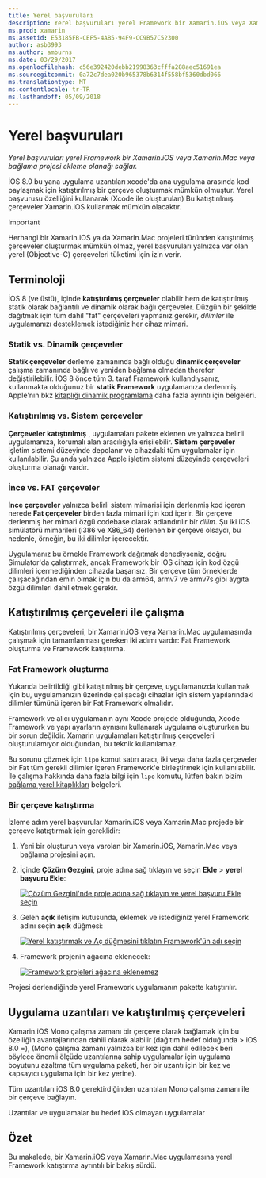 ```yaml
---
title: Yerel başvuruları
description: Yerel başvuruları yerel Framework bir Xamarin.iOS veya Xamarin.Mac veya bağlama projesi ekleme olanağı sağlar.
ms.prod: xamarin
ms.assetid: E53185FB-CEF5-4AB5-94F9-CC9B57C52300
author: asb3993
ms.author: amburns
ms.date: 03/29/2017
ms.openlocfilehash: c56e392420debb21998363cfffa288aec51691ea
ms.sourcegitcommit: 0a72c7dea020b965378b6314f558bf5360dbd066
ms.translationtype: MT
ms.contentlocale: tr-TR
ms.lasthandoff: 05/09/2018
---
```

# <a name="native-references"></a>Yerel başvuruları

_Yerel başvuruları yerel Framework bir Xamarin.iOS veya Xamarin.Mac veya bağlama projesi ekleme olanağı sağlar._


İOS 8.0 bu yana uygulama uzantıları xcode'da ana uygulama arasında kod paylaşmak için katıştırılmış bir çerçeve oluşturmak mümkün olmuştur. Yerel başvurusu özelliğini kullanarak (Xcode ile oluşturulan) Bu katıştırılmış çerçeveler Xamarin.iOS kullanmak mümkün olacaktır.
 
> [!IMPORTANT]
> Herhangi bir Xamarin.iOS ya da Xamarin.Mac projeleri türünden katıştırılmış çerçeveler oluşturmak mümkün olmaz, yerel başvuruları yalnızca var olan yerel (Objective-C) çerçeveleri tüketimi için izin verir.




<a name="Terminology" />

## <a name="terminology"></a>Terminoloji

İOS 8 (ve üstü), içinde **katıştırılmış çerçeveler** olabilir hem de katıştırılmış statik olarak bağlantılı ve dinamik olarak bağlı çerçeveler. Düzgün bir şekilde dağıtmak için tüm dahil "fat" çerçeveleri yapmanız gerekir, _dilimler_ ile uygulamanızı desteklemek istediğiniz her cihaz mimari.

<a name="Static-vs-Dynamic-Frameworks" />

### <a name="static-vs-dynamic-frameworks"></a>Statik vs. Dinamik çerçeveler

**Statik çerçeveler** derleme zamanında bağlı olduğu **dinamik çerçeveler** çalışma zamanında bağlı ve yeniden bağlama olmadan therefor değiştirilebilir. İOS 8 önce tüm 3. taraf Framework kullandıysanız, kullanmakta olduğunuz bir **statik Framework** uygulamanıza derlenmiş. Apple'nın bkz [kitaplığı dinamik programlama](https://developer.apple.com/library/mac/documentation/DeveloperTools/Conceptual/DynamicLibraries/100-Articles/OverviewOfDynamicLibraries.html#//apple_ref/doc/uid/TP40001873-SW1) daha fazla ayrıntı için belgeleri.

<a name="Embedded-vs-System-Frameworks" />

### <a name="embedded-vs-system-frameworks"></a>Katıştırılmış vs. Sistem çerçeveler

**Çerçeveler katıştırılmış** , uygulamaları pakete eklenen ve yalnızca belirli uygulamanıza, korumalı alan aracılığıyla erişilebilir. **Sistem çerçeveler** işletim sistemi düzeyinde depolanır ve cihazdaki tüm uygulamalar için kullanılabilir. Şu anda yalnızca Apple işletim sistemi düzeyinde çerçeveleri oluşturma olanağı vardır.

<a name="Thin-vs-Fat-Frameworks" />

### <a name="thin-vs-fat-frameworks"></a>İnce vs. FAT çerçeveler

**İnce çerçeveler** yalnızca belirli sistem mimarisi için derlenmiş kod içeren nerede **Fat çerçeveler** birden fazla mimari için kod içerir. Bir çerçeve derlenmiş her mimari özgü codebase olarak adlandırılır bir _dilim_. Şu iki iOS simülatörü mimarileri (i386 ve X86_64) derlenen bir çerçeve olsaydı, bu nedenle, örneğin, bu iki dilimler içerecektir.

Uygulamanız bu örnekle Framework dağıtmak denediyseniz, doğru Simulator'da çalıştırmak, ancak Framework bir iOS cihazı için kod özgü dilimleri içermediğinden cihazda başarısız. Bir çerçeve tüm örneklerde çalışacağından emin olmak için bu da arm64, armv7 ve armv7s gibi aygıta özgü dilimleri dahil etmek gerekir.

<a name="Working-with-Embedded-Frameworks" />

## <a name="working-with-embedded-frameworks"></a>Katıştırılmış çerçeveleri ile çalışma

Katıştırılmış çerçeveleri, bir Xamarin.iOS veya Xamarin.Mac uygulamasında çalışmak için tamamlanması gereken iki adımı vardır: Fat Framework oluşturma ve Framework katıştırma.

<a name="Overview" />

### <a name="creating-a-fat-framework"></a>Fat Framework oluşturma

Yukarıda belirtildiği gibi katıştırılmış bir çerçeve, uygulamanızda kullanmak için bu, uygulamanızın üzerinde çalışacağı cihazlar için sistem yapılarındaki dilimler tümünü içeren bir Fat Framework olmalıdır.

Framework ve alıcı uygulamanın aynı Xcode projede olduğunda, Xcode Framework ve yapı ayarların aynısını kullanarak uygulama oluştururken bu bir sorun değildir. Xamarin uygulamaları katıştırılmış çerçeveleri oluşturulamıyor olduğundan, bu teknik kullanılamaz.

Bu sorunu çözmek için `lipo` komut satırı aracı, iki veya daha fazla çerçeveler bir Fat tüm gerekli dilimler içeren Framework'e birleştirmek için kullanılabilir. İle çalışma hakkında daha fazla bilgi için `lipo` komutu, lütfen bakın bizim [bağlama yerel kitaplıkları](~/ios/platform/native-interop.md) belgeleri.

<a name="Embedding-a-Framework" />

### <a name="embedding-a-framework"></a>Bir çerçeve katıştırma

İzleme adım yerel başvurular Xamarin.iOS veya Xamarin.Mac projede bir çerçeve katıştırmak için gereklidir:

1. Yeni bir oluşturun veya varolan bir Xamarin.iOS, Xamarin.Mac veya bağlama projesini açın.
2. İçinde **Çözüm Gezgini**, proje adına sağ tıklayın ve seçin **Ekle** > **yerel başvuru Ekle**: 

    [![](native-references-images/ref01.png "Çözüm Gezgini'nde proje adına sağ tıklayın ve yerel başvuru Ekle seçin")](native-references-images/ref01.png#lightbox)
3. Gelen **açık** iletişim kutusunda, eklemek ve istediğiniz yerel Framework adını seçin **açık** düğmesi: 

    [![](native-references-images/ref02.png "Yerel katıştırmak ve Aç düğmesini tıklatın Framework'ün adı seçin")](native-references-images/ref02.png#lightbox)
4. Framework projenin ağacına eklenecek: 

    [![](native-references-images/ref03.png "Framework projeleri ağacına eklenemez")](native-references-images/ref03.png#lightbox)

Projesi derlendiğinde yerel Framework uygulamanın pakette katıştırılır.

<a name="App-Extensions-and-Embedded-Frameworks" />

## <a name="app-extensions-and-embedded-frameworks"></a>Uygulama uzantıları ve katıştırılmış çerçeveleri

Xamarin.iOS Mono çalışma zamanı bir çerçeve olarak bağlamak için bu özelliğin avantajlarından dahili olarak alabilir (dağıtım hedef olduğunda > iOS 8.0 =), (Mono çalışma zamanı yalnızca bir kez için dahil edilecek beri böylece önemli ölçüde uzantılarına sahip uygulamalar için uygulama boyutunu azaltma tüm uygulama paketi, her bir uzantı için bir kez ve kapsayıcı uygulama için bir kez yerine).

Tüm uzantıları iOS 8.0 gerektirdiğinden uzantıları Mono çalışma zamanı ile bir çerçeve bağlayın.

Uzantılar ve uygulamalar bu hedef iOS olmayan uygulamalar 

<a name="Summary" />

## <a name="summary"></a>Özet

Bu makalede, bir Xamarin.iOS veya Xamarin.Mac uygulamasına yerel Framework katıştırma ayrıntılı bir bakış sürdü.

